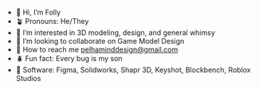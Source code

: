 - 👋 Hi, I’m Folly
- 🪴 Pronouns: He/They
- 🔮 I’m interested in 3D modeling, design, and general whimsy
- 💞️ I’m looking to collaborate on Game Model Design
- 📮 How to reach me pelhaminddesign@gmail.com
- 🪲 Fun fact: Every bug is my son
- 📐 Software: Figma, Solidworks, Shapr 3D, Keyshot, Blockbench, Roblox Studios


